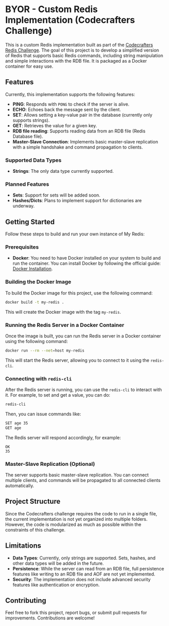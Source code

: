 # BYOR - Custom Redis Implementation (Codecrafters Challenge)

This is a custom Redis implementation built as part of the [Codecrafters Redis Challenge](https://codecrafters.io/challenges/redis). The goal of this project is to develop a simplified version of Redis that supports basic Redis commands, including string manipulation and simple interactions with the RDB file. It is packaged as a Docker container for easy use.

## Features

Currently, this implementation supports the following features:
- **PING**: Responds with `PONG` to check if the server is alive.
- **ECHO**: Echoes back the message sent by the client.
- **SET**: Allows setting a key-value pair in the database (currently only supports strings).
- **GET**: Retrieves the value for a given key.
- **RDB file reading**: Supports reading data from an RDB file (Redis Database file).
- **Master-Slave Connection**: Implements basic master-slave replication with a simple handshake and command propagation to clients.

### Supported Data Types
- **Strings**: The only data type currently supported.

### Planned Features
- **Sets**: Support for sets will be added soon.
- **Hashes/Dicts**: Plans to implement support for dictionaries are underway.

## Getting Started

Follow these steps to build and run your own instance of My Redis:

### Prerequisites

- **Docker**: You need to have Docker installed on your system to build and run the container. You can install Docker by following the official guide: [Docker Installation](https://docs.docker.com/get-docker/).

### Building the Docker Image

To build the Docker image for this project, use the following command:

```bash
docker build -t my-redis .
```

This will create the Docker image with the tag `my-redis`.

### Running the Redis Server in a Docker Container

Once the image is built, you can run the Redis server in a Docker container using the following command:

```bash
docker run --rm --net=host my-redis
```

This will start the Redis server, allowing you to connect to it using the `redis-cli`.

### Connecting with `redis-cli`

After the Redis server is running, you can use the `redis-cli` to interact with it. For example, to set and get a value, you can do:

```bash
redis-cli
```

Then, you can issue commands like:

```bash
SET age 35
GET age
```

The Redis server will respond accordingly, for example:

```
OK
35
```

### Master-Slave Replication (Optional)

The server supports basic master-slave replication. You can connect multiple clients, and commands will be propagated to all connected clients automatically.

## Project Structure

Since the Codecrafters challenge requires the code to run in a single file, the current implementation is not yet organized into multiple folders. However, the code is modularized as much as possible within the constraints of this challenge.

## Limitations

- **Data Types**: Currently, only strings are supported. Sets, hashes, and other data types will be added in the future.
- **Persistence**: While the server can read from an RDB file, full persistence features like writing to an RDB file and AOF are not yet implemented.
- **Security**: The implementation does not include advanced security features like authentication or encryption.
  
## Contributing

Feel free to fork this project, report bugs, or submit pull requests for improvements. Contributions are welcome!